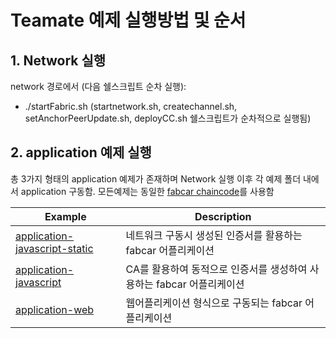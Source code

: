 # Teamate 예제 실행방법 및 순서

## 1. Network 실행

network 경로에서 (다음 쉘스크립트 순차 실행):

- ./startFabric.sh (startnetwork.sh, createchannel.sh, setAnchorPeerUpdate.sh, deployCC.sh 쉘스크립트가 순차적으로 실행됨)

## 2. application 예제 실행

총 3가지 형태의 application 예제가 존재하며 Network 실행 이후 각 예제 폴더 내에서 application 구동함. 모든예제는 동일한 [fabcar chaincode](chaincode)를 사용함

|  **Example** | **Description** |
| -----------|------------------------------|
| [application-javascript-static](application-javascript-static) | 네트워크 구동시 생성된 인증서를 활용하는 fabcar 어플리케이션 |
| [application-javascript](application-javascript-static) | CA를 활용하여 동적으로 인증서를 생성하여 사용하는 fabcar 어플리케이션 |
| [application-web](application-javascript-static) | 웹어플리케이션 형식으로 구동되는 fabcar 어플리케이션 |

